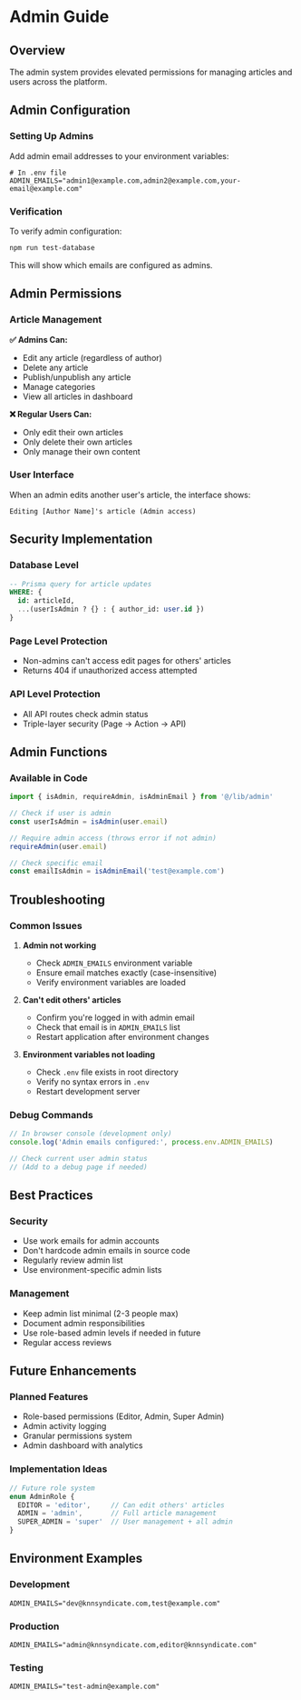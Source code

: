 # Admin Guide

## Overview

The admin system provides elevated permissions for managing articles and users across the platform.

## Admin Configuration

### Setting Up Admins

Add admin email addresses to your environment variables:

```env
# In .env file
ADMIN_EMAILS="admin1@example.com,admin2@example.com,your-email@example.com"
```

### Verification

To verify admin configuration:

```bash
npm run test-database
```

This will show which emails are configured as admins.

## Admin Permissions

### Article Management

**✅ Admins Can:**
- Edit any article (regardless of author)
- Delete any article
- Publish/unpublish any article
- Manage categories
- View all articles in dashboard

**❌ Regular Users Can:**
- Only edit their own articles
- Only delete their own articles
- Only manage their own content

### User Interface

When an admin edits another user's article, the interface shows:
```
Editing [Author Name]'s article (Admin access)
```

## Security Implementation

### Database Level
```sql
-- Prisma query for article updates
WHERE: {
  id: articleId,
  ...(userIsAdmin ? {} : { author_id: user.id })
}
```

### Page Level Protection
- Non-admins can't access edit pages for others' articles
- Returns 404 if unauthorized access attempted

### API Level Protection
- All API routes check admin status
- Triple-layer security (Page → Action → API)

## Admin Functions

### Available in Code

```typescript
import { isAdmin, requireAdmin, isAdminEmail } from '@/lib/admin'

// Check if user is admin
const userIsAdmin = isAdmin(user.email)

// Require admin access (throws error if not admin)
requireAdmin(user.email)

// Check specific email
const emailIsAdmin = isAdminEmail('test@example.com')
```

## Troubleshooting

### Common Issues

1. **Admin not working**
   - Check `ADMIN_EMAILS` environment variable
   - Ensure email matches exactly (case-insensitive)
   - Verify environment variables are loaded

2. **Can't edit others' articles**
   - Confirm you're logged in with admin email
   - Check that email is in `ADMIN_EMAILS` list
   - Restart application after environment changes

3. **Environment variables not loading**
   - Check `.env` file exists in root directory
   - Verify no syntax errors in `.env`
   - Restart development server

### Debug Commands

```javascript
// In browser console (development only)
console.log('Admin emails configured:', process.env.ADMIN_EMAILS)

// Check current user admin status
// (Add to a debug page if needed)
```

## Best Practices

### Security
- Use work emails for admin accounts
- Don't hardcode admin emails in source code
- Regularly review admin list
- Use environment-specific admin lists

### Management
- Keep admin list minimal (2-3 people max)
- Document admin responsibilities
- Use role-based admin levels if needed in future
- Regular access reviews

## Future Enhancements

### Planned Features
- Role-based permissions (Editor, Admin, Super Admin)
- Admin activity logging
- Granular permissions system
- Admin dashboard with analytics

### Implementation Ideas
```typescript
// Future role system
enum AdminRole {
  EDITOR = 'editor',     // Can edit others' articles
  ADMIN = 'admin',       // Full article management
  SUPER_ADMIN = 'super'  // User management + all admin
}
```

## Environment Examples

### Development
```env
ADMIN_EMAILS="dev@knnsyndicate.com,test@example.com"
```

### Production
```env
ADMIN_EMAILS="admin@knnsyndicate.com,editor@knnsyndicate.com"
```

### Testing
```env
ADMIN_EMAILS="test-admin@example.com"
```


